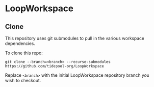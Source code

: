 # LoopWorkspace

## Clone

This repository uses git submodules to pull in the various workspace dependencies.

To clone this repo:

```
git clone --branch=<branch> --recurse-submodules https://github.com/tidepool-org/LoopWorkspace
```

Replace `<branch>` with the initial LoopWorkspace repository branch you wish to checkout.
